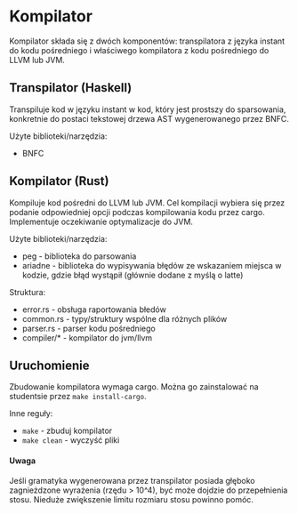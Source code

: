 # Kompilator

Kompilator składa się z dwóch komponentów: transpilatora z języka instant do kodu pośredniego i właściwego kompilatora z kodu pośredniego do LLVM lub JVM.

## Transpilator (Haskell)

Transpiluje kod w języku instant w kod, który jest prostszy do sparsowania, konkretnie do postaci tekstowej drzewa AST wygenerowanego przez BNFC.

Użyte biblioteki/narzędzia:
- BNFC

## Kompilator (Rust)

Kompiluje kod pośredni do LLVM lub JVM. Cel kompilacji wybiera się przez podanie odpowiedniej opcji podczas kompilowania kodu przez cargo. Implementuje oczekiwanie optymalizacje do JVM.

Użyte biblioteki/narzędzia:
- peg - biblioteka do parsowania
- ariadne - biblioteka do wypisywania błędów ze wskazaniem miejsca w kodzie, gdzie błąd wystąpił (głównie dodane z myślą o latte)

Struktura:

- error.rs - obsługa raportowania błedów
- common.rs - typy/struktury wspólne dla różnych plików
- parser.rs - parser kodu pośredniego
- compiler/* - kompilator do jvm/llvm

## Uruchomienie

Zbudowanie kompilatora wymaga cargo. Można go zainstalować na studentsie przez `make install-cargo`.

Inne reguły:
- `make` - zbuduj kompilator
- `make clean` - wyczyść pliki

#### Uwaga

Jeśli gramatyka wygenerowana przez transpilator posiada głęboko zagnieżdzone wyrażenia (rzędu > 10^4), być może dojdzie do przepełnienia stosu. Nieduże zwiększenie limitu rozmiaru stosu powinno pomóc.